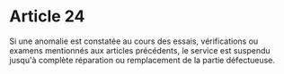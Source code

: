 # Article 24

Si une anomalie est constatée au cours des essais, vérifications ou examens mentionnés aux articles précédents, le service est suspendu jusqu'à complète réparation ou remplacement de la partie défectueuse.
